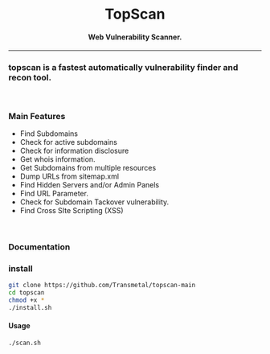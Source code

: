 <h1 align="center">
  <br>
  TopScan
  <br>
</h1>

<h4 align="center">Web Vulnerability Scanner.</h4>

<hr>

### topscan is a fastest automatically vulnerability finder and recon tool.

<br>

### Main Features
- Find Subdomains
- Check for active subdomains
- Check for information disclosure
- Get whois information.
- Get Subdomains from multiple resources
- Dump URLs from sitemap.xml
- Find Hidden Servers and/or Admin Panels
- Find URL Parameter.
- Check for Subdomain Tackover vulnerability.
- Find Cross SIte Scripting (XSS)


<br>


### Documentation
### install
```bash
git clone https://github.com/Transmetal/topscan-main
cd topscan
chmod +x *
./install.sh
```


#### Usage
```bash
./scan.sh
```
<br>

